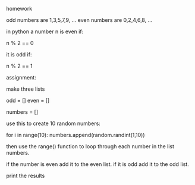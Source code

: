 homework

odd numbers are 1,3,5,7,9, ...
even numbers are 0,2,4,6,8, ...

 in python a number n is even if:
 
 n % 2 == 0
 
 it is odd if:
 
 n % 2 == 1
 
 assignment:
 
 make three lists
 
 odd = []
even = [] 

numbers = []

use this to create 10 random numbers:

for i in range(10):
  numbers.append(random.randint(1,10))
  
then use the range() function to loop
through each number in the list numbers. 

if the number is even
add it to the even list. if it is odd
add it to the odd list.

print the results
